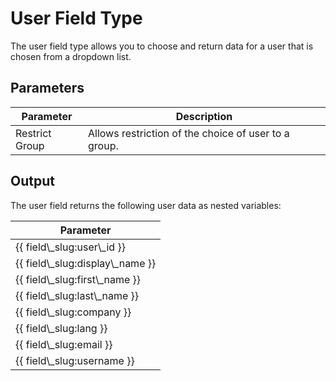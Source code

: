 # User Field Type
 
The user field type allows you to choose and return data for a user that is chosen from a dropdown list.
 
## Parameters
 
<table cellpadding="0" cellspacing="0" class="docs_table"> 
	<thead> 
		<tr> 
			<th width="100"> 
				Parameter</th> 
			<th> 
				Description</th> 
		</tr> 
	</thead> 
	<tbody> 
		<tr> 
			<td>Restrict Group</td> 
			<td>Allows restriction of the choice of user to a group.</td> 
		</tr> 
</tbody> 
</table> 
 
## Output
 
The user field returns the following user data as nested variables: 
 
<table cellpadding="0" cellspacing="0" class="docs_table"> 
	<thead> 
		<tr> 
			<th>Parameter</th> 
		</tr> 
	</thead> 
	<tbody> 
		<tr> 
			<td>{{&nbsp;field\_slug:user\_id&nbsp;}}</td> 
		</tr> 
		<tr> 
			<td>{{&nbsp;field\_slug:display\_name&nbsp;}}</td> 
		</tr> 
		<tr> 
			<td>{{&nbsp;field\_slug:first\_name&nbsp;}}</td> 
		</tr> 
		<tr> 
			<td>{{&nbsp;field\_slug:last\_name&nbsp;}}</td> 
		</tr> 
		<tr> 
			<td>{{&nbsp;field\_slug:company&nbsp;}}</td> 
		</tr> 
		<tr> 
			<td>{{&nbsp;field\_slug:lang&nbsp;}}</td> 
		</tr> 
		<tr> 
			<td>{{&nbsp;field\_slug:email&nbsp;}}</td> 
		</tr> 
		<tr> 
			<td>{{&nbsp;field\_slug:username&nbsp;}}</td> 
		</tr> 
</tbody> 
</table>